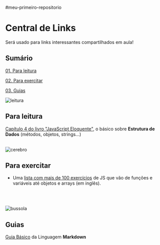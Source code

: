 #meu-primeiro-repositorio

# Central de Links
Será usado para links interessantes compartilhados em aula!

## Sumário
[01. Para leitura](#Para-leitura)

[02. Para exercitar](#Para-exercitar)

[03. Guias](#Guias)
</br>

![leitura](https://i.ibb.co/0y0c19f/leitura.jpg)
## Para leitura 
[Capítulo 4 do livro "JavaScript Eloquente"](http://braziljs.github.io/eloquente-javascript/chapters/estrutura-de-dados/), o básico sobre **Estrutura de Dados** (métodos, objetos, strings...)
</br>
</br>

![cerebro](https://i.ibb.co/bPfxm61/cerebro.jpg)
## Para exercitar
- Uma [lista com mais de 100 exercícios](https://repl.it/community/classrooms/20690) de JS que vão de funções e variáveis até objetos e arrays (em inglês).
</br>
</br>

![bussola](https://i.ibb.co/mX3WWPB/bussola.jpg)
## Guias
[Guia Básico](https://docs.pipz.com/central-de-ajuda/learning-center/guia-basico-de-markdown#open) da Linguagem **Markdown**
</br>
</br>
